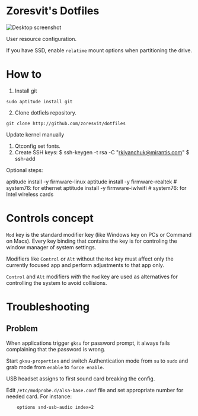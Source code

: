 Zoresvit's Dotfiles
===================

![Desktop screenshot](https://raw.githubusercontent.com/zoresvit/dotfiles/master/demo.png)

User resource configuration.

If you have SSD, enable `relatime` mount options when partitioning the drive.

How to
======

1. Install git

```
sudo aptitude install git
```

2. Clone dotfiels repository.

```
git clone http://github.com/zoresvit/dotfiles
```

Update kernel manually

1. Qtconfig set fonts.
3. Create SSH keys:
       $ ssh-keygen -t rsa -C "rkiyanchuk@mirantis.com"
       $ ssh-add

Optional steps:

aptitude install -y firmware-linux
aptitude install -y firmware-realtek  # system76: for ethernet
aptitude install -y firmware-iwlwifi  # system76: for Intel wireless cards


Controls concept
================

`Mod` key is the standard modifier key (like Windows key on PCs or Command on
Macs). Every key binding that contains the key is for controling the window
manager of system settings.

Modifiers like `Control` or `Alt` without the `Mod` key must affect only the
currently focused app and perform adjustments to that app only.

`Control` and `Alt` modifiers *with* the `Mod` key are used as alternatives for
controlling the system to avoid collisions.


Troubleshooting
===============

Problem
-------

When applications trigger `gksu` for password prompt, it always fails
complaining that the password is wrong.

Start `gksu-properties` and switch Authentication mode from `su` to `sudo` and
grab mode from `enable` to `force enable`.

USB headset assigns to first sound card breaking the config.

Edit `/etc/modprobe.d/alsa-base.conf` file and set appropriate number for needed
card. For instance:

```bash
    options snd-usb-audio index=2
```


